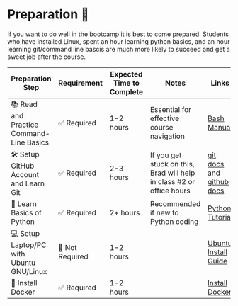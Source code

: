 # Preparation 🎒

If you want to do well in the bootcamp it is best to come prepared. Students who have installed Linux, spent an hour learning python basics, and an hour learning git/command line bascis are much more likely to succeed and get a sweet job after the course.

| **Preparation Step**                                     | **Requirement** | **Expected Time to Complete** | **Notes**                                                  | **Links**                                                                                         |
|----------------------------------------------------------|-----------------|-------------------------------|------------------------------------------------------------|---------------------------------------------------------------------------------------------------|
| 📚 Read and Practice Command-Line Basics                 | ✅ Required     | 1-2 hours                     | Essential for effective course navigation                 | [Bash Manual](https://www.gnu.org/software/bash/manual/bash.html) |
| 🛠️ Setup GitHub Account and Learn Git                   | ✅ Required     | 2-3 hours                     | If you get stuck on this, Brad will help in class #2 or office hours | [git docs](https://git-scm.com/doc) and [github docs](https://docs.github.com/en)                           |
| 🐍 Learn Basics of Python                               | ✅ Required     | 2+ hours                     | Recommended if new to Python coding                       | [Python Tutorial](https://docs.python.org/3/tutorial/)                                     |
| 💻 Setup Laptop/PC with Ubuntu GNU/Linux               | 🔄 Not Required | 1-2 hours                     |                         | [Ubuntu Install Guide](https://ubuntu.com/tutorials/install-ubuntu-desktop#1-overview)       |
| 🐳 Install Docker                                      | ✅ Required  | 1-2 hours                     |                     | [Install Docker](https://docs.docker.com/engine/install/)                                     |


